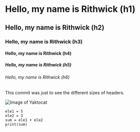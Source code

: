 # Hello, my name is Rithwick (h1)
## Hello, my name is Rithwick (h2)
### Hello, my name is Rithwick (h3)
#### Hello, my name is Rithwick (h4)
##### Hello, my name is Rithwick (h5)
###### Hello, my name is Rithwick (h6)
This commit was just to see the different sizes of headers. 

![Image of Yaktocat](https://octodex.github.com/images/yaktocat.png)

``` python3
ele1 = 5
ele2 = 3
sum = ele1 + ele2
print(sum)
```
